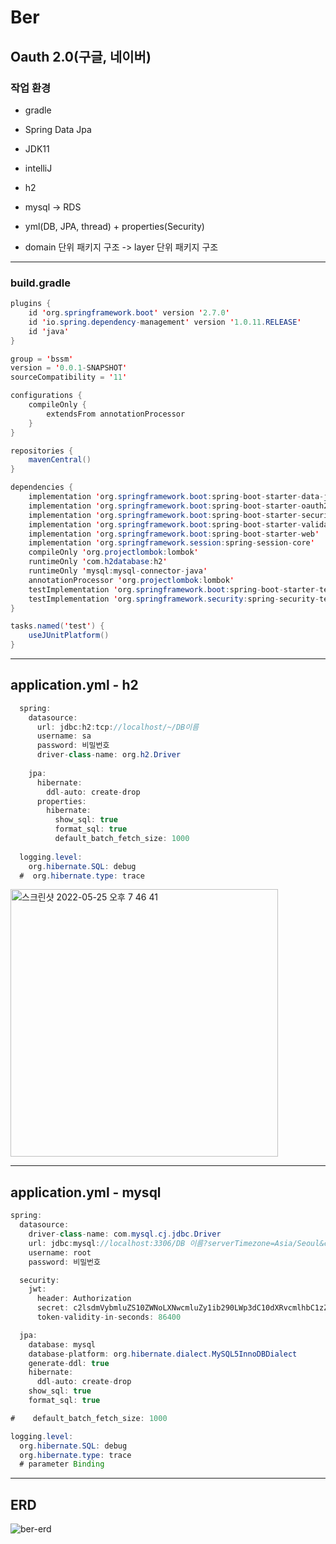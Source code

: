 # Ber
## Oauth 2.0(구글, 네이버)

### 작업 환경
- gradle
- Spring Data Jpa
- JDK11
- intelliJ
- h2
- mysql -> RDS
- yml(DB, JPA, thread) + properties(Security)

- domain 단위 패키지 구조 -> layer 단위 패키지 구조
***

### build.gradle

```java
plugins {
	id 'org.springframework.boot' version '2.7.0'
	id 'io.spring.dependency-management' version '1.0.11.RELEASE'
	id 'java'
}

group = 'bssm'
version = '0.0.1-SNAPSHOT'
sourceCompatibility = '11'

configurations {
	compileOnly {
		extendsFrom annotationProcessor
	}
}

repositories {
	mavenCentral()
}

dependencies {
	implementation 'org.springframework.boot:spring-boot-starter-data-jpa'
	implementation 'org.springframework.boot:spring-boot-starter-oauth2-client'
	implementation 'org.springframework.boot:spring-boot-starter-security'
	implementation 'org.springframework.boot:spring-boot-starter-validation'
	implementation 'org.springframework.boot:spring-boot-starter-web'
	implementation 'org.springframework.session:spring-session-core'
	compileOnly 'org.projectlombok:lombok'
	runtimeOnly 'com.h2database:h2'
	runtimeOnly 'mysql:mysql-connector-java'
	annotationProcessor 'org.projectlombok:lombok'
	testImplementation 'org.springframework.boot:spring-boot-starter-test'
	testImplementation 'org.springframework.security:spring-security-test'
}

tasks.named('test') {
	useJUnitPlatform()
}
```

***

## application.yml - h2
```java
  spring:
    datasource:
      url: jdbc:h2:tcp://localhost/~/DB이름
      username: sa
      password: 비밀번호
      driver-class-name: org.h2.Driver
    
    jpa:
      hibernate:
        ddl-auto: create-drop
      properties:
        hibernate:
          show_sql: true
          format_sql: true
          default_batch_fetch_size: 1000
  
  logging.level:
    org.hibernate.SQL: debug
  #  org.hibernate.type: trace
  ```
  <img width="428" alt="스크린샷 2022-05-25 오후 7 46 41" src="https://user-images.githubusercontent.com/94087228/170245190-3aabeaa3-de7d-4195-9c0f-540ff474f9d6.png">
  
***
## application.yml - mysql
```java
spring:
  datasource:
    driver-class-name: com.mysql.cj.jdbc.Driver
    url: jdbc:mysql://localhost:3306/DB 이름?serverTimezone=Asia/Seoul&characterEncoding=UTF-8
    username: root
    password: 비밀번호

  security:
    jwt:
      header: Authorization
      secret: c2lsdmVybmluZS10ZWNoLXNwcmluZy1ib290LWp3dC10dXRvcmlhbC1zZWNyZXQtc2lsdmVybmluZS10ZWNoLXNwcmluZy1ib290LWp3dC10dXRvcmlhbC1zZWNyZXQK
      token-validity-in-seconds: 86400

  jpa:
    database: mysql
    database-platform: org.hibernate.dialect.MySQL5InnoDBDialect
    generate-ddl: true
    hibernate:
      ddl-auto: create-drop
    show_sql: true
    format_sql: true

#    default_batch_fetch_size: 1000

logging.level:
  org.hibernate.SQL: debug
  org.hibernate.type: trace
  # parameter Binding

```

***

## ERD
![ber-erd](https://user-images.githubusercontent.com/94087228/174112064-d0eb55e3-b31b-418a-95e6-bc94d59e6768.png)

